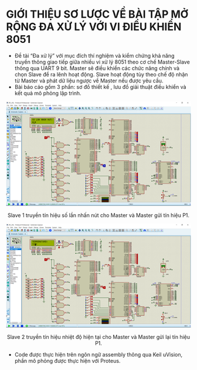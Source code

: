 
# GIỚI THIỆU SƠ LƯỢC VỀ BÀI TẬP MỞ RỘNG ĐA XỬ LÝ VỚI VI ĐIỀU KHIỂN 8051

- Đề tài “Đa xử lý” với mục đích thí nghiệm và kiểm chứng khả năng truyền thông giao tiếp giữa nhiều vi xử lý 8051 theo cơ chế Master-Slave thông qua UART 9 bit. Master sẽ điều khiển các chức năng chính và chọn Slave để ra lênh hoạt động. Slave hoạt động tùy theo chế độ nhận từ Master và phát dữ liệu ngược về Master nếu được yêu cầu.
- Bài báo cáo gồm 3 phần: sơ đồ thiết kế , lưu đồ giải thuật điều khiển và kết quả mô phỏng lập trình.


![Slave 1 truyền tín hiệu số lần nhấn nút cho Master và Master gửi lại tín hiệu P1.](Images/Slave1.png)
<p align="center">
    Slave 1 truyền tín hiệu số lần nhấn nút cho Master và Master gửi tín hiệu P1.
</p>

![Slave 2 truyền tín hiệu nhiệt độ hiện tại cho Master và Master gửi lại tín hiệu P1.](Images/Slave2.png)
<p align="center">
    Slave 2 truyền tín hiệu nhiệt độ hiện tại cho Master và Master gửi lại tín hiệu P1.
</p>

- Code được thực hiện trên ngôn ngữ assembly thông qua Keil uVision, phần mô phỏng được thực hiện với Proteus.